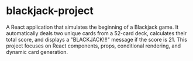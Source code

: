 # blackjack-project
A React application that simulates the beginning of a Blackjack game. It automatically deals two unique cards from a 52-card deck, calculates their total score, and displays a "BLACKJACK!!!" message if the score is 21. This project focuses on React components, props, conditional rendering, and dynamic card generation.
